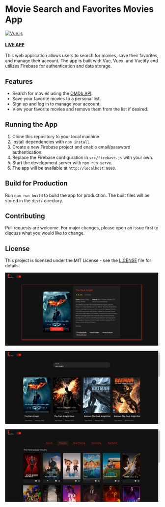 # Movie Search and Favorites Movies App
[![Vue.js](https://img.shields.io/badge/vue.js-2.6.11-brightgreen.svg)](https://vuejs.org/)
#### [LIVE APP](https://fakeflix.onrender.com/)
This web application allows users to search for movies, save their favorites, and manage their account. The app is built with Vue, Vuex, and Vuetify and utilizes Firebase for authentication and data storage.

## Features
- Search for movies using the [OMDb API](http://www.omdbapi.com/).
- Save your favorite movies to a personal list.
- Sign up and log in to manage your account.
- View your favorite movies and remove them from the list if desired.

## Running the App
1. Clone this repository to your local machine.
2. Install dependencies with `npm install`.
3. Create a new Firebase project and enable email/password authentication.
4. Replace the Firebase configuration in `src/firebase.js` with your own.
5. Start the development server with `npm run serve`.
6. The app will be available at `http://localhost:8080`.

## Build for Production
Run `npm run build` to build the app for production. The built files will be stored in the `dist/` directory.

## Contributing
Pull requests are welcome. For major changes, please open an issue first to discuss what you would like to change.

## License
This project is licensed under the MIT License - see the [LICENSE](LICENSE) file for details.




![alt text](https://github.com/barakle2401/fakeflix/blob/master/src/assets/images/github/fakeflix-image1.png)

![alt text](https://github.com/barakle2401/fakeflix/blob/master/src/assets/images/github/fakeflix-image2.png)

![alt text](https://github.com/barakle2401/fakeflix/blob/master/src/assets/images/github/fakeflix-image3.png)
